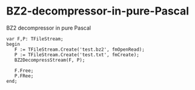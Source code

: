 # BZ2-decompressor-in-pure-Pascal
BZ2 decompressor in pure Pascal

```
var F,P: TFileStream;
begin
   F := TFileStream.Create('test.bz2', fmOpenRead);
   P := TFileStream.Create('test.txt', fmCreate);
   BZ2DecompressStream(F, P);

   F.Free;
   P.FRee;
end;
```
